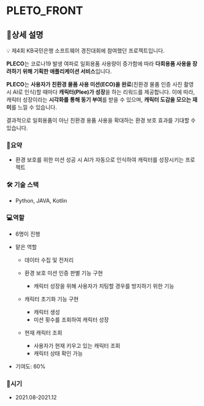 # PLETO_FRONT

## 📖상세 설명

<aside>
💡 제4회 KB국민은행 소프트웨어 경진대회에 참여했던 프로젝트입니다.  
    
**PLECO**는 코로나19 발생 여파로 일회용품 사용량이 증가함에 따라 **다회용품 사용을 장려하기 위해 기획한 애플리케이션 서비스**입니다.  
    
**PLECO**는 **사용자가 친환경 물품 사용 미션(ECO)을 완료**(친환경 물품 인증 사진 촬영 시 AI로 인식)할 때마다 **캐릭터(Plee)가 성장**을 하는 리워드를 제공합니다. 이에 따라, 캐릭터 성장이라는 **시각화를 통해 동기 부여**를 받을 수 있으며, **캐릭터 도감을 모으는 재미**를 느낄 수 있습니다.  
    
결과적으로 일회용품이 아닌 친환경 용품 사용을 확대하는 환경 보호 효과를 기대할 수 있습니다.  

</aside>

### 🔖**요약**

- 환경 보호를 위한 미션 성공 시 AI가 자동으로 인식하여 캐릭터를 성장시키는 프로젝트

### 🛠 기술 스택

- Python, JAVA, Kotlin

### 💻**역할**

- 6명이 진행
- 맡은 역할
    - 데이터 수집 및 전처리
       
    - 환경 보호 미션 인증 판별 기능 구현
        - 캐릭터 성장을 위해 사용자가 치팅할 경우를 방지하기 위한 기능
    - 캐릭터 초기화 기능 구현
        - 캐릭터 생성
        - 미션 횟수를 조회하여 캐릭터 성장
    - 현재 캐릭터 조회
        - 사용자가 현재 키우고 있는 캐릭터 조회
        - 캐릭터 상태 확인 가능
    
- 기여도: 60%

### 📅**시기**

- 2021.08-2021.12
